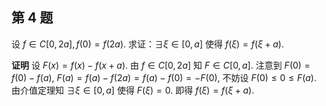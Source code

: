 ﻿
## 第 4 题
设 $f \in C[0, 2a], f(0) = f(2a)$. 求证：$\exists \xi \in[0, a]$ 使得 $f(\xi) = f(\xi + a)$.

**证明**
设 $F(x) = f(x) - f(x + a)$. 由 $f \in C[0, 2a]$ 知 $F \in C[0, a]$. 注意到 $F(0) = f(0) - f(a)$, $F(a) = f(a) - f(2a) = f(a) - f(0) = -F(0)$, 不妨设 $F(0) \le 0 \le  F(a)$. 由介值定理知 $\exists \xi \in[0, a]$ 使得 $F(\xi) = 0$. 即得 $f(\xi) = f(\xi + a)$.
